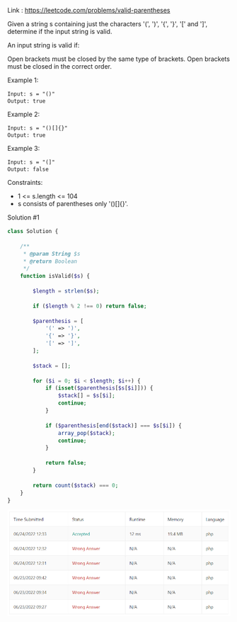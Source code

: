 Link : https://leetcode.com/problems/valid-parentheses

Given a string s containing just the characters '(', ')', '{', '}', '[' and ']', determine if the input string is valid.

An input string is valid if:

Open brackets must be closed by the same type of brackets.
Open brackets must be closed in the correct order.
 

Example 1:
```text
Input: s = "()"
Output: true
```

Example 2:
```text
Input: s = "()[]{}"
Output: true
```

Example 3:
```text
Input: s = "(]"
Output: false
``` 

Constraints:
- 1 <= s.length <= 104
- s consists of parentheses only '()[]{}'.

Solution #1
```php
class Solution {

    /**
     * @param String $s
     * @return Boolean
     */
    function isValid($s) {
        
        $length = strlen($s);
        
        if ($length % 2 !== 0) return false;

        $parenthesis = [
            '(' => ')',
            '{' => '}',
            '[' => ']',
        ];  

        $stack = [];

        for ($i = 0; $i < $length; $i++) {
            if (isset($parenthesis[$s[$i]])) {
                $stack[] = $s[$i];
                continue;
            }
            
            if ($parenthesis[end($stack)] === $s[$i]) {
                array_pop($stack);
                continue;
            }

            return false;
        }

        return count($stack) === 0;        
    }
}
```
<img src="./20. valid-parentheses_submissions.png" />
